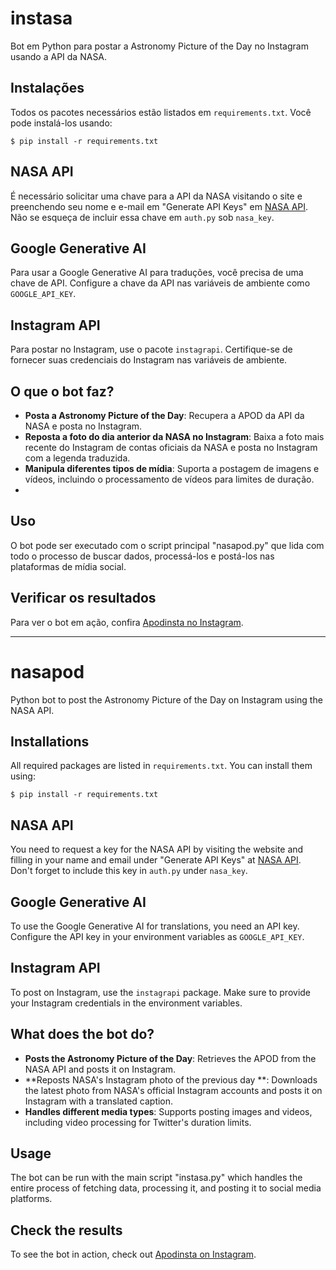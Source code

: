 # instasa

Bot em Python para postar a Astronomy Picture of the Day no Instagram usando a API da NASA.

## Instalações
Todos os pacotes necessários estão listados em `requirements.txt`. Você pode instalá-los usando:

```
$ pip install -r requirements.txt
```


## NASA API
É necessário solicitar uma chave para a API da NASA visitando o site e preenchendo seu nome e e-mail em "Generate API Keys" em [NASA API](https://api.nasa.gov/). Não se esqueça de incluir essa chave em `auth.py` sob `nasa_key`.

## Google Generative AI
Para usar a Google Generative AI para traduções, você precisa de uma chave de API. Configure a chave da API nas variáveis de ambiente como `GOOGLE_API_KEY`.

## Instagram API
Para postar no Instagram, use o pacote `instagrapi`. Certifique-se de fornecer suas credenciais do Instagram nas variáveis de ambiente.

## O que o bot faz?
- **Posta a Astronomy Picture of the Day**: Recupera a APOD da API da NASA e posta no Instagram.
- **Reposta a foto do dia anterior da NASA no Instagram**: Baixa a foto mais recente do Instagram de contas oficiais da NASA e posta no Instagram com a legenda traduzida.
- **Manipula diferentes tipos de mídia**: Suporta a postagem de imagens e vídeos, incluindo o processamento de vídeos para limites de duração.
- 
## Uso
O bot pode ser executado com o script principal "nasapod.py" que lida com todo o processo de buscar dados, processá-los e postá-los nas plataformas de mídia social.

## Verificar os resultados
Para ver o bot em ação, confira [Apodinsta no Instagram](https://www.instagram.com/apodinsta/).

---

# nasapod

Python bot to post the Astronomy Picture of the Day on Instagram using the NASA API.

## Installations
All required packages are listed in `requirements.txt`. You can install them using:

```
$ pip install -r requirements.txt
```

## NASA API
You need to request a key for the NASA API by visiting the website and filling in your name and email under "Generate API Keys" at [NASA API](https://api.nasa.gov/). Don't forget to include this key in `auth.py` under `nasa_key`.

## Google Generative AI
To use the Google Generative AI for translations, you need an API key. Configure the API key in your environment variables as `GOOGLE_API_KEY`.

## Instagram API
To post on Instagram, use the `instagrapi` package. Make sure to provide your Instagram credentials in the environment variables.

## What does the bot do?
- **Posts the Astronomy Picture of the Day**: Retrieves the APOD from the NASA API and posts it on Instagram.
- **Reposts NASA's Instagram photo of the previous day **: Downloads the latest photo from NASA's official Instagram accounts and posts it on Instagram with a translated caption.
- **Handles different media types**: Supports posting images and videos, including video processing for Twitter's duration limits.

## Usage
The bot can be run with the main script "instasa.py" which handles the entire process of fetching data, processing it, and posting it to social media platforms.

## Check the results
To see the bot in action, check out [Apodinsta on Instagram](https://www.instagram.com/apodinsta/).
